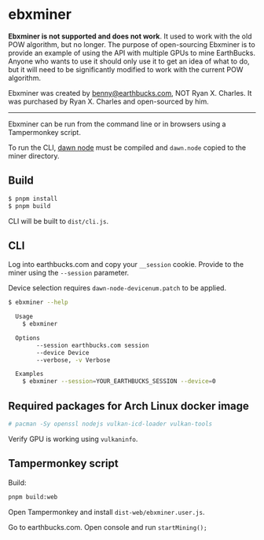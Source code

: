 # ebxminer

**Ebxminer is not supported and does not work**. It used to work with the old
POW algorithm, but no longer. The purpose of open-sourcing Ebxminer is to
provide an example of using the API with multiple GPUs to mine EarthBucks.
Anyone who wants to use it should only use it to get an idea of what to do, but
it will need to be significantly modified to work with the current POW
algorithm.

Ebxminer was created by benny@earthbucks.com, NOT Ryan X. Charles. It was
purchased by Ryan X. Charles and open-sourced by him.

---

Ebxminer can be run from the command line or in browsers using a Tampermonkey
script.

To run the CLI,
[dawn node](https://dawn.googlesource.com/dawn/+/refs/heads/chromium/4959/src/dawn/node/)
must be compiled and `dawn.node` copied to the miner directory.

## Build

```bash
$ pnpm install
$ pnpm build
```

CLI will be built to `dist/cli.js`.

## CLI

Log into earthbucks.com and copy your `__session` cookie. Provide to the miner
using the `--session` parameter.

Device selection requires `dawn-node-devicenum.patch` to be applied.

```bash
$ ebxminer --help

  Usage
    $ ebxminer

  Options
        --session earthbucks.com session
        --device Device
        --verbose, -v Verbose

  Examples
    $ ebxminer --session=YOUR_EARTHBUCKS_SESSION --device=0
```

## Required packages for Arch Linux docker image

```bash
# pacman -Sy openssl nodejs vulkan-icd-loader vulkan-tools
```

Verify GPU is working using `vulkaninfo`.

## Tampermonkey script

Build:

```bash
pnpm build:web
```

Open Tampermonkey and install `dist-web/ebxminer.user.js`.

Go to earthbucks.com. Open console and run `startMining();`
